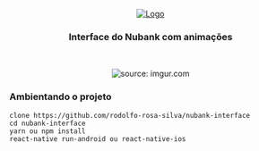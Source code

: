 <p  align="center">
<a  href="https://rocketseat.com.br">
<img  src="https://braze-marketing-assets.s3.amazonaws.com/images/partner_logos/react-native.png"  alt="Logo">
</a>
<h3  align="center">Interface do Nubank com animações</h3>
</p>

<br>

<p align="center">
<img src="https://i.imgur.com/EfhSXMT.png" title="source: imgur.com" />
</p>

<h3>Ambientando o projeto</h3>

    clone https://github.com/rodolfo-rosa-silva/nubank-interface
    cd nubank-interface
    yarn ou npm install
    react-native run-android ou react-native-ios
